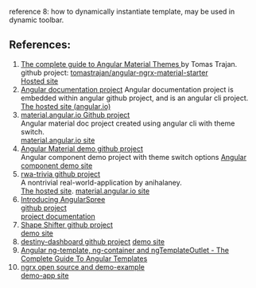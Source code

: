 reference 8: how to dynamically instantiate template, may be used in dynamic toolbar.  

## **References**:
1. [The complete guide to Angular Material Themes ](https://medium.com/@tomastrajan/the-complete-guide-to-angular-material-themes-4d165a9d24d1) by Tomas Trajan.  
github project: [tomastrajan/angular-ngrx-material-starter](https://github.com/tomastrajan/angular-ngrx-material-starter)  
[Hosted site](https://tomastrajan.github.io/angular-ngrx-material-starter#/about)
2. [Angular documentation project](https://github.com/angular/angular/tree/master/aio) 
Angular documentation project is embedded within angular github project, and is an angular cli project.  
[The hosted site (angular.io)](https://angular.io/)
3. [material.angular.io Github project](https://github.com/angular/material.angular.io)  
Angular material doc project created using angular cli with theme switch.  
[material.angular.io site](https://material.angular.io/)
4. [Angular Material demo github project](https://github.com/angular/material2/tree/master/src/demo-app)  
Angular component demo project with theme switch options
[Angular component demo site](https://tina-material-tree.firebaseapp.com/)
5. [rwa-trivia github project](https://github.com/anihalaney/rwa-trivia)  
A nontrivial real-world-application by anihalaney.   
[The hosted site](https://rwa-trivia.firebaseapp.com).
[material.angular.io site](https://material.angular.io/)
5. [Introducing AngularSpree](https://medium.com/aviabird/introducing-angularspree-ad55bea64d6c)  
[github project](https://github.com/aviabird/angularspree)  
[project documentation](https://aviabird.github.io/angularspree/)
6. [Shape Shifter github project](https://github.com/alexjlockwood/ShapeShifter)  
[demo site](https://shapeshifter.design/)
7. [destiny-dashboard github project](https://github.com/lax20attack/destiny-dashboard/blob/master/angular/src/app/nav/nav.component.html) 
[demo site](https://www.destinydashboard.net/#/dashboard)
8. [Angular ng-template, ng-container and ngTemplateOutlet - The Complete Guide To Angular Templates](http://blog.angular-university.io/angular-ng-template-ng-container-ngtemplateoutlet/)  
9. [ngrx open source and demo-example](https://github.com/ngrx/platform)  
[demo-app site](http://ngrx.github.io/example-app/#/)